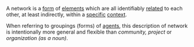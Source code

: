 A network is a [form](https://github.com/gcassel/Modular-Organization-Terminology/blob/master/terms/form.md) of [elements](https://github.com/gcassel/Modular-Organization-Terminology/blob/master/terms/element.md) which are all identifiably [related](https://github.com/gcassel/Modular-Organization-Terminology/blob/master/terms/relationship.md) to each other, at least indirectly, within a [specific](https://github.com/gcassel/Modular-Organization-Terminology/blob/master/terms/specification.md) [context](https://github.com/gcassel/Modular-Organization-Terminology/blob/master/terms/context.md).

When referring to groupings (forms) of [agents](https://github.com/gcassel/Modular-Organization-Terminology/blob/master/terms/agent.md), this description of network is intentionally more general and flexible than *community, project* or *organization (as a noun)*.

